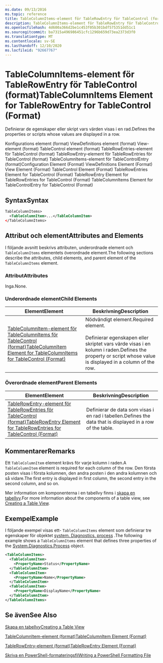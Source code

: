 ```yaml
---
ms.date: 09/13/2016
ms.topic: reference
title: TableColumnItems-element för TableRowEntry för TableControl (format)
description: TableColumnItems-element för TableRowEntry för TableControl (format)
ms.openlocfilehash: 4d600a366d2be1c453f05b301bdf575351dd51c1
ms.sourcegitcommit: ba7315a496986451cfc1296b659d73ea2373d3f0
ms.translationtype: MT
ms.contentlocale: sv-SE
ms.lasthandoff: 12/10/2020
ms.locfileid: "92667767"
---
```

# <a name="tablecolumnitems-element-for-tablerowentry-for-tablecontrol-format"></a><span data-ttu-id="d2e2a-103">TableColumnItems-element för TableRowEntry för TableControl (format)</span><span class="sxs-lookup"><span data-stu-id="d2e2a-103">TableColumnItems Element for TableRowEntry for TableControl (Format)</span></span>

<span data-ttu-id="d2e2a-104">Definierar de egenskaper eller skript vars värden visas i en rad.</span><span class="sxs-lookup"><span data-stu-id="d2e2a-104">Defines the properties or scripts whose values are displayed in a row.</span></span>

<span data-ttu-id="d2e2a-105">Konfigurations element (format) ViewDefinitions element (format) View-element (format) TableControl element (format) TableRowEntries-element för TableControl (format) TableRowEntry-element för TableRowEntries för TableControl (format) TableColumnItems-element för TableControlEntry (format)</span><span class="sxs-lookup"><span data-stu-id="d2e2a-105">Configuration Element (Format) ViewDefinitions Element (Format) View Element (Format) TableControl Element (Format) TableRowEntries Element for TableControl (Format) TableRowEntry Element for TableRowEntries for TableControl (Format) TableColumnItems Element for TableControlEntry for TableControl (Format)</span></span>

## <a name="syntax"></a><span data-ttu-id="d2e2a-106">Syntax</span><span class="sxs-lookup"><span data-stu-id="d2e2a-106">Syntax</span></span>

```xml
TableColumnItems>
  <TableColumnItem>...</TableColumnItem>
</TableColumnItems>
```

## <a name="attributes-and-elements"></a><span data-ttu-id="d2e2a-107">Attribut och element</span><span class="sxs-lookup"><span data-stu-id="d2e2a-107">Attributes and Elements</span></span>

<span data-ttu-id="d2e2a-108">I följande avsnitt beskrivs attributen, underordnade element och `TableColumnItems` elementets överordnade element.</span><span class="sxs-lookup"><span data-stu-id="d2e2a-108">The following sections describe the attributes, child elements, and parent element of the `TableColumnItems` element.</span></span>

### <a name="attributes"></a><span data-ttu-id="d2e2a-109">Attribut</span><span class="sxs-lookup"><span data-stu-id="d2e2a-109">Attributes</span></span>

<span data-ttu-id="d2e2a-110">Inga.</span><span class="sxs-lookup"><span data-stu-id="d2e2a-110">None.</span></span>

### <a name="child-elements"></a><span data-ttu-id="d2e2a-111">Underordnade element</span><span class="sxs-lookup"><span data-stu-id="d2e2a-111">Child Elements</span></span>

|<span data-ttu-id="d2e2a-112">Element</span><span class="sxs-lookup"><span data-stu-id="d2e2a-112">Element</span></span>|<span data-ttu-id="d2e2a-113">Beskrivning</span><span class="sxs-lookup"><span data-stu-id="d2e2a-113">Description</span></span>|
|-------------|-----------------|
|[<span data-ttu-id="d2e2a-114">TableColumnItem-element för TableColumnItems för TableControl (format)</span><span class="sxs-lookup"><span data-stu-id="d2e2a-114">TableColumnItem Element for TableColumnItems for TableControl (Format)</span></span>](./tablecolumnitem-element-for-tablecolumnitems-for-tablecontrol-format.md)|<span data-ttu-id="d2e2a-115">Nödvändigt element.</span><span class="sxs-lookup"><span data-stu-id="d2e2a-115">Required element.</span></span><br /><br /> <span data-ttu-id="d2e2a-116">Definierar egenskapen eller skriptet vars värde visas i en kolumn i raden.</span><span class="sxs-lookup"><span data-stu-id="d2e2a-116">Defines the property or script whose value is displayed in a column of the row.</span></span>|

### <a name="parent-elements"></a><span data-ttu-id="d2e2a-117">Överordnade element</span><span class="sxs-lookup"><span data-stu-id="d2e2a-117">Parent Elements</span></span>

|<span data-ttu-id="d2e2a-118">Element</span><span class="sxs-lookup"><span data-stu-id="d2e2a-118">Element</span></span>|<span data-ttu-id="d2e2a-119">Beskrivning</span><span class="sxs-lookup"><span data-stu-id="d2e2a-119">Description</span></span>|
|-------------|-----------------|
|[<span data-ttu-id="d2e2a-120">TableRowEntry-element för TableRowEntries för TableControl (format)</span><span class="sxs-lookup"><span data-stu-id="d2e2a-120">TableRowEntry Element for TableRowEntries for TableControl (Format)</span></span>](./tablerowentry-element-for-tablerowentries-for-tablecontrol-format.md)|<span data-ttu-id="d2e2a-121">Definierar de data som visas i en rad i tabellen.</span><span class="sxs-lookup"><span data-stu-id="d2e2a-121">Defines the data that is displayed in a row of the table.</span></span>|

## <a name="remarks"></a><span data-ttu-id="d2e2a-122">Kommentarer</span><span class="sxs-lookup"><span data-stu-id="d2e2a-122">Remarks</span></span>

<span data-ttu-id="d2e2a-123">Ett `TableColumnItem` element krävs för varje kolumn i raden.</span><span class="sxs-lookup"><span data-stu-id="d2e2a-123">A `TableColumnItem` element is required for each column of the row.</span></span> <span data-ttu-id="d2e2a-124">Den första posten visas i första kolumnen, den andra posten i den andra kolumnen och så vidare.</span><span class="sxs-lookup"><span data-stu-id="d2e2a-124">The first entry is displayed in first column, the second entry in the second column, and so on.</span></span>

<span data-ttu-id="d2e2a-125">Mer information om komponenterna i en tabellvy finns i [skapa en tabellvy](./creating-a-table-view.md).</span><span class="sxs-lookup"><span data-stu-id="d2e2a-125">For more information about the components of a table view, see [Creating a Table View](./creating-a-table-view.md).</span></span>

## <a name="example"></a><span data-ttu-id="d2e2a-126">Exempel</span><span class="sxs-lookup"><span data-stu-id="d2e2a-126">Example</span></span>

<span data-ttu-id="d2e2a-127">I följande exempel visas ett- `TableColumnItems` element som definierar tre egenskaper för objektet [system. Diagnostics. process](/dotnet/api/System.Diagnostics.Process) .</span><span class="sxs-lookup"><span data-stu-id="d2e2a-127">The following example shows a `TableColumnItems` element that defines three properties of the [System.Diagnostics.Process](/dotnet/api/System.Diagnostics.Process) object.</span></span>

```xml
<TableColumnItems>
  <TableColumnItem>
    <PropertyName>Status</PropertyName>
  </TableColumnItem>
  <TableColumnItem>
    <PropertyName>Name</PropertyName>
  </TableColumnItem>
  <TableColumnItem>
    <PropertyName>DisplayName</PropertyName>
  </TableColumnItem>
</TableColumnItems>

```

## <a name="see-also"></a><span data-ttu-id="d2e2a-128">Se även</span><span class="sxs-lookup"><span data-stu-id="d2e2a-128">See Also</span></span>

[<span data-ttu-id="d2e2a-129">Skapa en tabellvy</span><span class="sxs-lookup"><span data-stu-id="d2e2a-129">Creating a Table View</span></span>](./creating-a-table-view.md)

[<span data-ttu-id="d2e2a-130">TableColumnItem-element (format)</span><span class="sxs-lookup"><span data-stu-id="d2e2a-130">TableColumnItem Element (Format)</span></span>](./tablecolumnitem-element-for-tablecolumnitems-for-tablecontrol-format.md)

[<span data-ttu-id="d2e2a-131">TableRowEntry-element (format)</span><span class="sxs-lookup"><span data-stu-id="d2e2a-131">TableRowEntry Element (Format)</span></span>](./tablerowentry-element-for-tablerowentries-for-tablecontrol-format.md)

[<span data-ttu-id="d2e2a-132">Skriva en PowerShell-formateringsfil</span><span class="sxs-lookup"><span data-stu-id="d2e2a-132">Writing a PowerShell Formatting File</span></span>](./writing-a-powershell-formatting-file.md)

